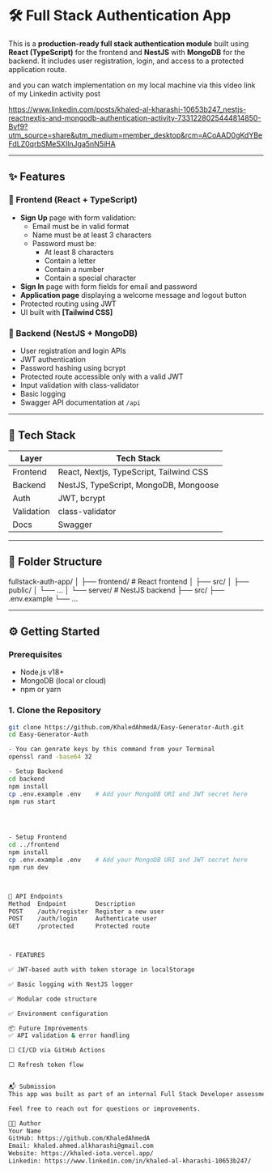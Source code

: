 # 🛠 Full Stack Authentication App

This is a **production-ready full stack authentication module** built using **React (TypeScript)** for the frontend and **NestJS** with **MongoDB** for the backend. It includes user registration, login, and access to a protected application route.

and you can watch implementation on my local machine 
via this video link of my Linkedin activity post

https://www.linkedin.com/posts/khaled-al-kharashi-10653b247_nestjs-reactnextjs-and-mongodb-authentication-activity-7331228025444814850-Bvf9?utm_source=share&utm_medium=member_desktop&rcm=ACoAAD0gKdYBeFdLZ0qrbSMeSXIlnJga5nN5iHA

---

## ✨ Features

### 🔐 Frontend (React + TypeScript)
- **Sign Up** page with form validation:
  - Email must be in valid format
  - Name must be at least 3 characters
  - Password must be:
    - At least 8 characters
    - Contain a letter
    - Contain a number
    - Contain a special character
- **Sign In** page with form fields for email and password
- **Application page** displaying a welcome message and logout button
- Protected routing using JWT
- UI built with **[Tailwind CSS]**

### 🔧 Backend (NestJS + MongoDB)
- User registration and login APIs
- JWT authentication
- Password hashing using bcrypt
- Protected route accessible only with a valid JWT
- Input validation with class-validator
- Basic logging
- Swagger API documentation at `/api`

---

## 🚀 Tech Stack

| Layer      | Tech Stack                  |
|------------|-----------------------------|
| Frontend   | React, Nextjs, TypeScript, Tailwind CSS |
| Backend    | NestJS, TypeScript, MongoDB, Mongoose |
| Auth       | JWT, bcrypt |
| Validation | class-validator |
| Docs       | Swagger |

---

## 📁 Folder Structure

fullstack-auth-app/
│
├── frontend/ # React frontend
│ ├── src/
│ ├── public/
│ └── ...
│
└── server/ # NestJS backend
├── src/
├── .env.example
└── ...





---

## ⚙️ Getting Started

### Prerequisites

- Node.js v18+
- MongoDB (local or cloud)
- npm or yarn

### 1. Clone the Repository

```bash
git clone https://github.com/KhaledAhmedA/Easy-Generator-Auth.git
cd Easy-Generator-Auth

- You can genrate keys by this command from your Terminal
openssl rand -base64 32 

- Setup Backend
cd backend
npm install
cp .env.example .env    # Add your MongoDB URI and JWT secret here
npm run start




- Setup Frontend
cd ../frontend
npm install
cp .env.example .env    # Add your MongoDB URI and JWT secret here
npm run dev



🔐 API Endpoints
Method	Endpoint	    Description
POST	/auth/register	Register a new user
POST	/auth/login	    Authenticate user
GET	    /protected	    Protected route



- FEATURES

✅ JWT-based auth with token storage in localStorage

✅ Basic logging with NestJS logger

✅ Modular code structure

✅ Environment configuration

📦 Future Improvements
✅ API validation & error handling

⬜ CI/CD via GitHub Actions

⬜ Refresh token flow


📬 Submission
This app was built as part of an internal Full Stack Developer assessment.

Feel free to reach out for questions or improvements.

👨‍💻 Author
Your Name
GitHub: https://github.com/KhaledAhmedA
Email: khaled.ahmed.alkharashi@gmail.com
Website: https://khaled-iota.vercel.app/
Linkedin: https://www.linkedin.com/in/khaled-al-kharashi-10653b247/

